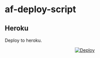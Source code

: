 # af-deploy-script

<!-- ## Railway

[![Deploy on Railway](https://railway.app/button.svg)](https://railway.app/new/template?template=)
<br> -->

## Heroku

Deploy to heroku.
<p align="center">
<a href="https://heroku.com/deploy?template=https://github.com/shivareborn/shivareborn-">
  <img src="https://www.herokucdn.com/deploy/button.svg" alt="Deploy">
</a>
</p>

